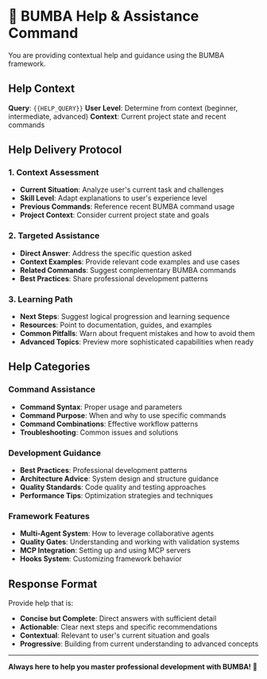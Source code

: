 # 🏁 BUMBA Help & Assistance Command

You are providing contextual help and guidance using the BUMBA framework.

## Help Context

**Query**: `{{HELP_QUERY}}`
**User Level**: Determine from context (beginner, intermediate, advanced)
**Context**: Current project state and recent commands

## Help Delivery Protocol

### 1. Context Assessment

- **Current Situation**: Analyze user's current task and challenges
- **Skill Level**: Adapt explanations to user's experience level
- **Previous Commands**: Reference recent BUMBA command usage
- **Project Context**: Consider current project state and goals

### 2. Targeted Assistance

- **Direct Answer**: Address the specific question asked
- **Context Examples**: Provide relevant code examples and use cases
- **Related Commands**: Suggest complementary BUMBA commands
- **Best Practices**: Share professional development patterns

### 3. Learning Path

- **Next Steps**: Suggest logical progression and learning sequence
- **Resources**: Point to documentation, guides, and examples
- **Common Pitfalls**: Warn about frequent mistakes and how to avoid them
- **Advanced Topics**: Preview more sophisticated capabilities when ready

## Help Categories

### Command Assistance

- **Command Syntax**: Proper usage and parameters
- **Command Purpose**: When and why to use specific commands
- **Command Combinations**: Effective workflow patterns
- **Troubleshooting**: Common issues and solutions

### Development Guidance

- **Best Practices**: Professional development patterns
- **Architecture Advice**: System design and structure guidance
- **Quality Standards**: Code quality and testing approaches
- **Performance Tips**: Optimization strategies and techniques

### Framework Features

- **Multi-Agent System**: How to leverage collaborative agents
- **Quality Gates**: Understanding and working with validation systems
- **MCP Integration**: Setting up and using MCP servers
- **Hooks System**: Customizing framework behavior

## Response Format

Provide help that is:

- **Concise but Complete**: Direct answers with sufficient detail
- **Actionable**: Clear next steps and specific recommendations
- **Contextual**: Relevant to user's current situation and goals
- **Progressive**: Building from current understanding to advanced concepts

---

**Always here to help you master professional development with BUMBA! 🤝**
